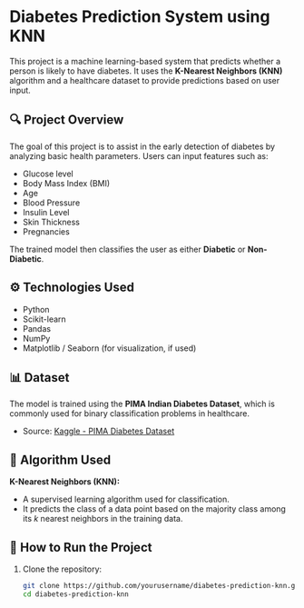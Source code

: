 # Diabetes Prediction System using KNN

This project is a machine learning-based system that predicts whether a person is likely to have diabetes. It uses the **K-Nearest Neighbors (KNN)** algorithm and a healthcare dataset to provide predictions based on user input.

## 🔍 Project Overview

The goal of this project is to assist in the early detection of diabetes by analyzing basic health parameters. Users can input features such as:

- Glucose level
- Body Mass Index (BMI)
- Age
- Blood Pressure
- Insulin Level
- Skin Thickness
- Pregnancies

The trained model then classifies the user as either **Diabetic** or **Non-Diabetic**.

## ⚙️ Technologies Used

- Python
- Scikit-learn
- Pandas
- NumPy
- Matplotlib / Seaborn (for visualization, if used)

## 📊 Dataset

The model is trained using the **PIMA Indian Diabetes Dataset**, which is commonly used for binary classification problems in healthcare.

- Source: [Kaggle - PIMA Diabetes Dataset](https://www.kaggle.com/datasets/uciml/pima-indians-diabetes-database)

## 🧠 Algorithm Used

**K-Nearest Neighbors (KNN):**

- A supervised learning algorithm used for classification.
- It predicts the class of a data point based on the majority class among its *k* nearest neighbors in the training data.

## 🚀 How to Run the Project

1. Clone the repository:
   ```bash
   git clone https://github.com/yourusername/diabetes-prediction-knn.git
   cd diabetes-prediction-knn

